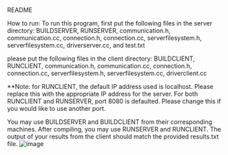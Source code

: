 README

How to run:
To run this program, first put the following files in the server directory:
BUILDSERVER, RUNSERVER, communication.h, communication.cc, connection.h, connection.cc, serverfilesystem.h, serverfilesystem.cc, driverserver.cc, and test.txt

please put the following files in the client directory:
BUILDCLIENT, RUNCLIENT, communication.h, communication.cc, connection.h, connection.cc, serverfilesystem.h, serverfilesystem.cc, driverclient.cc

**Note: for RUNCLIENT, the default IP address used is localhost. Please replace this with the appropriate IP address for the server. For both RUNCLIENT and RUNSERVER, port 8080 is defaulted. Please change this if you would like to use another port.

You may use BUILDSERVER and BUILDCLIENT from their corresponding machines. After compiling, you may use RUNSERVER and RUNCLIENT. The output of your results from the client should match the provided results.txt file.
![image](https://user-images.githubusercontent.com/49491171/155453122-a680d9e2-09b3-4ad0-9a2a-696a9eacd947.png)
